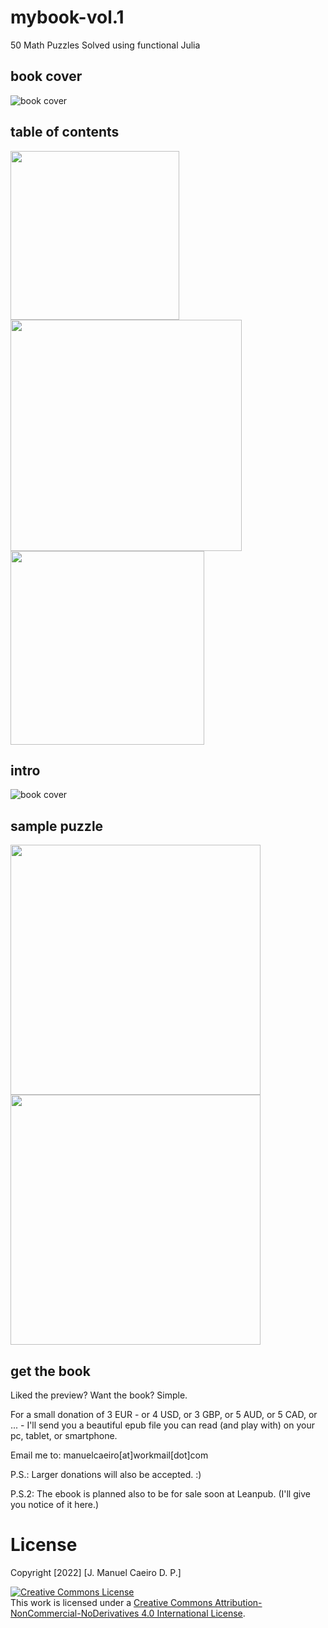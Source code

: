# mybook-vol.1
50 Math Puzzles Solved using functional Julia

## book cover
![book cover](pics/coverpic.jpg)

## table of contents
<p float="left">
  <img src="/pics/toc1.png" width="270" />
  <img src="/pics/toc2.png" width="370" /> 
  <img src="/pics/toc3.png" width="310" />
</p>

## intro
![book cover](pics/intro.png)

## sample puzzle
<p float="left">
  <img src="/pics/puzzle1-1.png" width="400" />
  <img src="/pics/puzzle1-2c.png" width="400" />
</p>

## get the book
Liked the preview? Want the book? Simple.

For a small donation of 3 EUR - or 4 USD, or 3 GBP, or 5 AUD, or 5 CAD, or ... - I'll send you a beautiful epub file you can read (and play with) on your pc, tablet, or smartphone.

Email me to: manuelcaeiro[at]workmail[dot]com

P.S.: Larger donations will also be accepted. :)

P.S.2: The ebook is planned also to be for sale soon at Leanpub. (I'll give you notice of it here.)

# License
Copyright [2022] [J. Manuel Caeiro D. P.]

<a rel="license" href="http://creativecommons.org/licenses/by-nc-nd/4.0/"><img alt="Creative Commons License" style="border-width:0" src="https://i.creativecommons.org/l/by-nc-nd/4.0/80x15.png" /></a><br />This work is licensed under a <a rel="license" href="http://creativecommons.org/licenses/by-nc-nd/4.0/">Creative Commons Attribution-NonCommercial-NoDerivatives 4.0 International License</a>.
